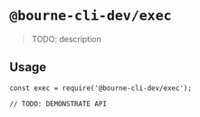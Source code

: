 # `@bourne-cli-dev/exec`

> TODO: description

## Usage

```
const exec = require('@bourne-cli-dev/exec');

// TODO: DEMONSTRATE API
```
